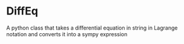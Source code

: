 # DiffEq
A python class that takes a differential equation in string in Lagrange notation and converts it into a sympy expression
